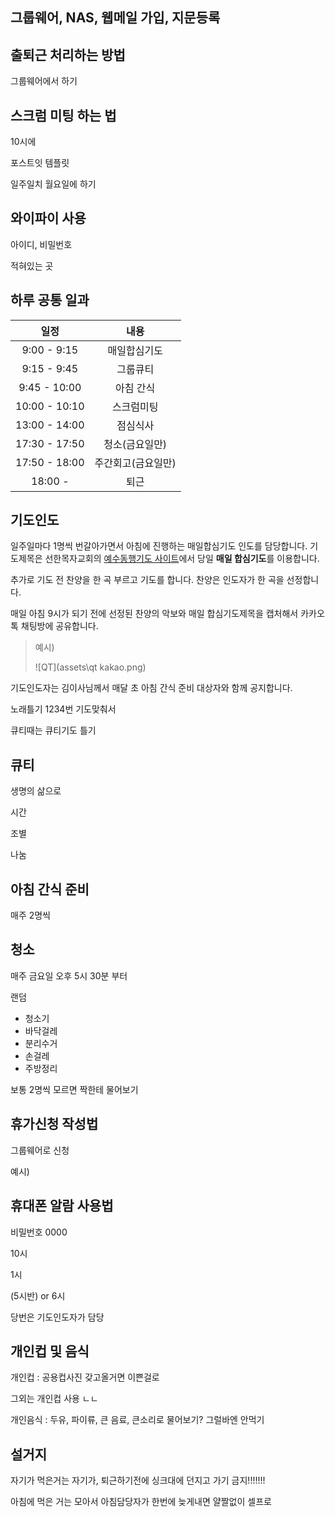## 그룹웨어, NAS, 웹메일 가입, 지문등록

## 출퇴근 처리하는 방법

그룹웨어에서 하기



## 스크럼 미팅 하는 법

10시에 

포스트잇 템플릿

일주일치 월요일에 하기

## 와이파이 사용

아이디, 비밀번호

적혀있는 곳

## 하루 공통 일과

|     일정      |        내용        |
| :-----------: | :----------------: |
|  9:00 - 9:15  |    매일합심기도    |
|  9:15 - 9:45  |      그룹큐티      |
| 9:45 - 10:00  |     아침 간식      |
| 10:00 - 10:10 |     스크럼미팅     |
| 13:00 - 14:00 |      점심식사      |
| 17:30 - 17:50 |   청소(금요일만)   |
| 17:50 - 18:00 | 주간회고(금요일만) |
|    18:00 -    |        퇴근        |

## 기도인도

일주일마다 1명씩 번갈아가면서 아침에 진행하는 매일합심기도 인도를 담당합니다. 기도제목은 선한목자교회의 [예수동행기도 사이트](http://www.praywithjesus.org/)에서 당일 **매일 합심기도**를 이용합니다.



추가로 기도 전 찬양을 한 곡 부르고 기도를 합니다. 찬양은 인도자가 한 곡을 선정합니다.

매일 아침 9시가 되기 전에 선정된 찬양의 악보와 매일 합심기도제목을 캡처해서 카카오톡 채팅방에 공유합니다.

> 예시)
>
> ![QT](assets\qt kakao.png)

기도인도자는 김이사님께서 매달 초 아침 간식 준비 대상자와 함께 공지합니다.



노래틀기 1234번 기도맞춰서

큐티때는 큐티기도 틀기

## 큐티

생명의 삶으로

시간

조별 

나눔

## 아침 간식 준비

매주 2명씩

## 청소

매주 금요일 오후 5시 30분 부터

랜덤

- 청소기
- 바닥걸레
- 분리수거
- 손걸레
- 주방정리

보통 2명씩 모르면 짝한테 물어보기

## 휴가신청 작성법

그룹웨어로 신청

예시)

## 휴대폰 알람 사용법

비밀번호 0000

10시 

1시

(5시반) or 6시

당번은 기도인도자가 담당



## 개인컵 및 음식

개인컵 : 공용컵사진 갖고올거면 이쁜걸로

그외는 개인컵 사용 ㄴㄴ

개인음식 : 두유, 파이류, 큰 음료, 큰소리로 물어보기? 그럴바엔 안먹기

## 설거지

자기가 먹은거는 자기가, 퇴근하기전에 싱크대에 던지고 가기 금지!!!!!!!

아침에 먹은 거는 모아서 아침담당자가 한번에 늦게내면 얄짤없이 셀프로










